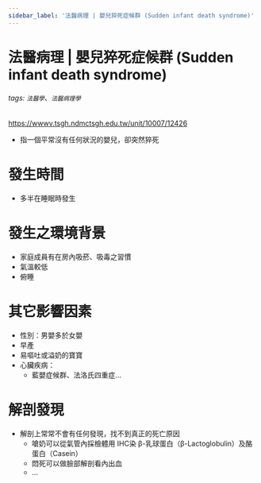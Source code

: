 ```yaml
---
sidebar_label: '法醫病理 | 嬰兒猝死症候群 (Sudden infant death syndrome)'
---
```


# 法醫病理 | 嬰兒猝死症候群 (Sudden infant death syndrome)
###### tags: `法醫學`、`法醫病理學`


https://wwwv.tsgh.ndmctsgh.edu.tw/unit/10007/12426

- 指一個平常沒有任何狀況的嬰兒，卻突然猝死


# 發生時間
- 多半在睡眠時發生

# 發生之環境背景
- 家庭成員有在房內吸菸、吸毒之習慣
- 氣溫較低
- 俯睡

# 其它影響因素
- 性別：男嬰多於女嬰
- 早產
- 易嘔吐或溢奶的寶寶
- 心臟疾病：
    - 藍嬰症候群、法洛氏四重症...

# 解剖發現
- 解剖上常常不會有任何發現，找不到真正的死亡原因
    - 嗆奶可以從氣管內採檢體用 IHC染 β-乳球蛋白（β-Lactoglobulin）及酪蛋白（Casein）
    - 悶死可以做臉部解剖看內出血
    - ...

